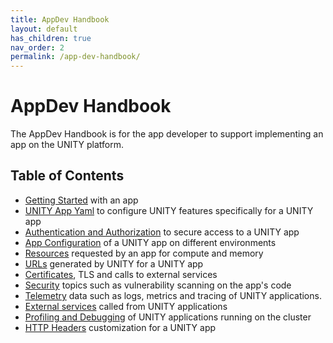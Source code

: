 ```yaml
---
title: AppDev Handbook
layout: default
has_children: true
nav_order: 2
permalink: /app-dev-handbook/
---
```


<!-- DOCTOC SKIP -->

# AppDev Handbook

The AppDev Handbook is for the app developer to support implementing an app on the UNITY platform.

## Table of Contents

* [Getting Started](getting-started.html) with an app
* [UNITY App Yaml](unity-app-yaml.html) to configure UNITY features specifically for a UNITY app
* [Authentication and Authorization](authentication-and-authorization.html) to secure access to a UNITY app
* [App Configuration](app-configuration.html) of a UNITY app on different environments
* [Resources](resources.html) requested by an app for compute and memory
* [URLs](urls.html) generated by UNITY for a UNITY app
* [Certificates](certificates.html), TLS and calls to external services
* [Security](security.html) topics such as vulnerability scanning on the app's code
* [Telemetry](telemetry.html) data such as logs, metrics and tracing of UNITY applications.
* [External services](external-services.html) called from UNITY applications
* [Profiling and Debugging](profiling-debugging.html) of UNITY applications running on the cluster
* [HTTP Headers](http-headers.html) customization for a UNITY app
